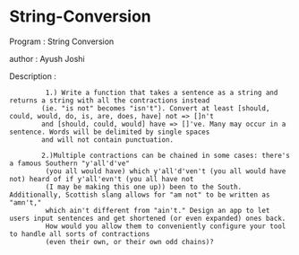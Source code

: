 # String-Conversion

Program : String Conversion

author : Ayush Joshi

Description : 

             1.) Write a function that takes a sentence as a string and returns a string with all the contractions instead
            (ie. "is not" becomes "isn't"). Convert at least [should, could, would, do, is, are, does, have] not => []n't
            and [should, could, would] have => []'ve. Many may occur in a sentence. Words will be delimited by single spaces
            and will not contain punctuation.
            
            2.)Multiple contractions can be chained in some cases: there's a famous Southern "y'all'd've"
             (you all would have) which y'all'd'ven't (you all would have not) heard of if y'all'evn't (you all have not
             (I may be making this one up)) been to the South. Additionally, Scottish slang allows for "am not" to be written as "amn't,"
             which ain't different from "ain't." Design an app to let users input sentences and get shortened (or even expanded) ones back.
             How would you allow them to conveniently configure your tool to handle all sorts of contractions
             (even their own, or their own odd chains)?

